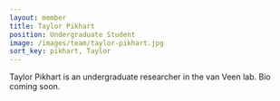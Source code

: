 ```yaml
---
layout: member
title: Taylor Pikhart
position: Undergraduate Student
image: /images/team/taylor-pikhart.jpg
sort_key: pikhart, Taylor
---
```


Taylor Pikhart is an undergraduate researcher in the van Veen lab. Bio coming soon.

